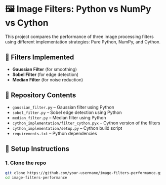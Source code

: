 # 🖼️ Image Filters: Python vs NumPy vs Cython

This project compares the performance of three image processing filters using different implementation strategies: Pure Python, NumPy, and Cython.

## 📌 Filters Implemented
- **Gaussian Filter** (for smoothing)
- **Sobel Filter** (for edge detection)
- **Median Filter** (for noise reduction)

## 📁 Repository Contents
- `gaussian_filter.py` – Gaussian filter using Python
- `sobel_filter.py` – Sobel edge detection using Python
- `median_filter.py` – Median filter using Python
- `cython_implementation/filter_cython.pyx` – Cython version of the filters
- `cython_implementation/setup.py` – Cython build script
- `requirements.txt` – Python dependencies

## 🚀 Setup Instructions

### 1. Clone the repo
```bash
git clone https://github.com/your-username/image-filters-performance.git
cd image-filters-performance
